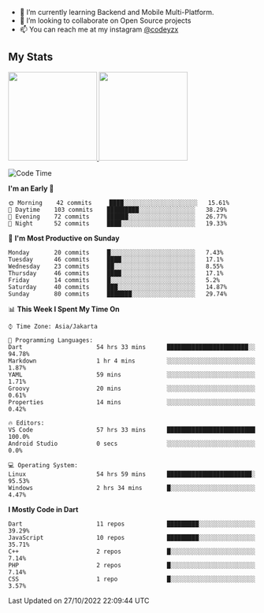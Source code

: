 - 🌱 I’m currently learning Backend and Mobile Multi-Platform.
- 👯 I’m looking to collaborate on Open Source projects
- 📫 You can reach me at my instagram <a href="https://www.instagram.com/codeyzx/">@codeyzx</a>

## My Stats
<p align="left">
<a href="https://github.com/codeyzx">
  <img height="180em" src="https://github-readme-stats-eight-theta.vercel.app/api?username=codeyzx&show_icons=true&theme=algolia&include_all_commits=true&count_private=true"/>
  <img height="180em" src="https://github-readme-stats-eight-theta.vercel.app/api/top-langs/?username=codeyzx&layout=compact&langs_count=8&theme=algolia"/>
</a>
</p>

<!--START_SECTION:waka-->
![Code Time](http://img.shields.io/badge/Code%20Time-254%20hrs%2055%20mins-blue)

**I'm an Early 🐤** 

```text
🌞 Morning    42 commits     ████░░░░░░░░░░░░░░░░░░░░░   15.61% 
🌆 Daytime    103 commits    █████████░░░░░░░░░░░░░░░░   38.29% 
🌃 Evening    72 commits     ██████░░░░░░░░░░░░░░░░░░░   26.77% 
🌙 Night      52 commits     ████░░░░░░░░░░░░░░░░░░░░░   19.33%

```
📅 **I'm Most Productive on Sunday** 

```text
Monday       20 commits     █░░░░░░░░░░░░░░░░░░░░░░░░   7.43% 
Tuesday      46 commits     ████░░░░░░░░░░░░░░░░░░░░░   17.1% 
Wednesday    23 commits     ██░░░░░░░░░░░░░░░░░░░░░░░   8.55% 
Thursday     46 commits     ████░░░░░░░░░░░░░░░░░░░░░   17.1% 
Friday       14 commits     █░░░░░░░░░░░░░░░░░░░░░░░░   5.2% 
Saturday     40 commits     ███░░░░░░░░░░░░░░░░░░░░░░   14.87% 
Sunday       80 commits     ███████░░░░░░░░░░░░░░░░░░   29.74%

```


📊 **This Week I Spent My Time On** 

```text
⌚︎ Time Zone: Asia/Jakarta

💬 Programming Languages: 
Dart                     54 hrs 33 mins      ███████████████████████░░   94.78% 
Markdown                 1 hr 4 mins         ░░░░░░░░░░░░░░░░░░░░░░░░░   1.87% 
YAML                     59 mins             ░░░░░░░░░░░░░░░░░░░░░░░░░   1.71% 
Groovy                   20 mins             ░░░░░░░░░░░░░░░░░░░░░░░░░   0.61% 
Properties               14 mins             ░░░░░░░░░░░░░░░░░░░░░░░░░   0.42%

🔥 Editors: 
VS Code                  57 hrs 33 mins      █████████████████████████   100.0% 
Android Studio           0 secs              ░░░░░░░░░░░░░░░░░░░░░░░░░   0.0%

💻 Operating System: 
Linux                    54 hrs 59 mins      ████████████████████████░   95.53% 
Windows                  2 hrs 34 mins       █░░░░░░░░░░░░░░░░░░░░░░░░   4.47%

```

**I Mostly Code in Dart** 

```text
Dart                     11 repos            █████████░░░░░░░░░░░░░░░░   39.29% 
JavaScript               10 repos            █████████░░░░░░░░░░░░░░░░   35.71% 
C++                      2 repos             █░░░░░░░░░░░░░░░░░░░░░░░░   7.14% 
PHP                      2 repos             █░░░░░░░░░░░░░░░░░░░░░░░░   7.14% 
CSS                      1 repo              █░░░░░░░░░░░░░░░░░░░░░░░░   3.57%

```



 Last Updated on 27/10/2022 22:09:44 UTC
<!--END_SECTION:waka-->
